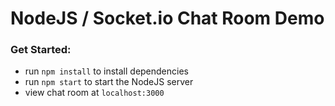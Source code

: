 # NodeJS / Socket.io Chat Room Demo

### Get Started:
* run `npm install` to install dependencies
* run `npm start` to start the NodeJS server
* view chat room at `localhost:3000`
